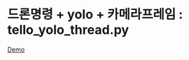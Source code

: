 # 드론명령 + yolo + 카메라프레임 : tello_yolo_thread.py

[Demo](https://youtube.com/shorts/WOs7SwWHqbA?si=p3QKl95XOnVKEe1-)

